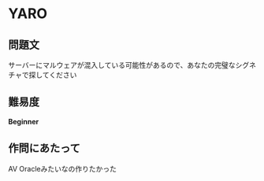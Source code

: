 # YARO

## 問題文
サーバーにマルウェアが混入している可能性があるので、あなたの完璧なシグネチャで探してください

## 難易度
**Beginner**

## 作問にあたって
AV Oracleみたいなの作りたかった
